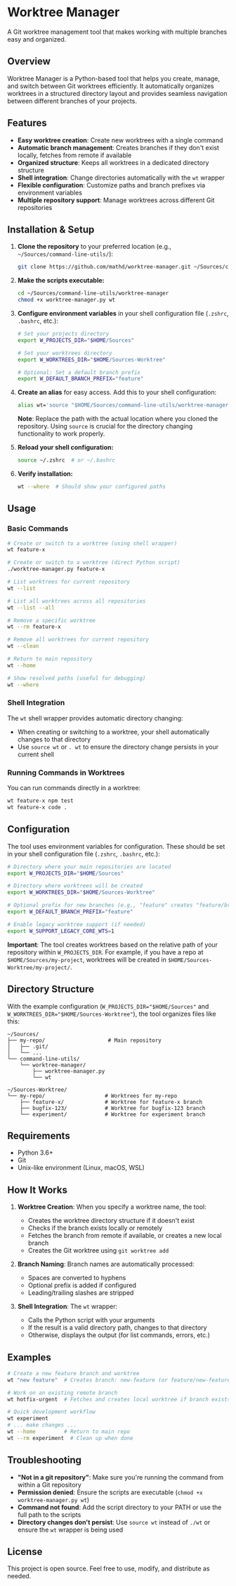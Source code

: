 # Worktree Manager

A Git worktree management tool that makes working with multiple branches easy and organized.

## Overview

Worktree Manager is a Python-based tool that helps you create, manage, and switch between Git worktrees efficiently. It automatically organizes worktrees in a structured directory layout and provides seamless navigation between different branches of your projects.

## Features

- **Easy worktree creation**: Create new worktrees with a single command
- **Automatic branch management**: Creates branches if they don't exist locally, fetches from remote if available
- **Organized structure**: Keeps all worktrees in a dedicated directory structure
- **Shell integration**: Change directories automatically with the `wt` wrapper
- **Flexible configuration**: Customize paths and branch prefixes via environment variables
- **Multiple repository support**: Manage worktrees across different Git repositories

## Installation & Setup

1. **Clone the repository** to your preferred location (e.g., `~/Sources/command-line-utils/`):
   ```bash
   git clone https://github.com/mathd/worktree-manager.git ~/Sources/command-line-utils/worktree-manager
   ```

2. **Make the scripts executable:**
   ```bash
   cd ~/Sources/command-line-utils/worktree-manager
   chmod +x worktree-manager.py wt
   ```

3. **Configure environment variables** in your shell configuration file (`.zshrc`, `.bashrc`, etc.):
   ```bash
   # Set your projects directory
   export W_PROJECTS_DIR="$HOME/Sources"

   # Set your worktrees directory
   export W_WORKTREES_DIR="$HOME/Sources-Worktree"

   # Optional: Set a default branch prefix
   export W_DEFAULT_BRANCH_PREFIX="feature"
   ```

4. **Create an alias** for easy access. Add this to your shell configuration:
   ```bash
   alias wt='source "$HOME/Sources/command-line-utils/worktree-manager/wt"'
   ```

   **Note**: Replace the path with the actual location where you cloned the repository. Using `source` is crucial for the directory changing functionality to work properly.

5. **Reload your shell configuration:**
   ```bash
   source ~/.zshrc  # or ~/.bashrc
   ```

6. **Verify installation:**
   ```bash
   wt --where  # Should show your configured paths
   ```

## Usage

### Basic Commands

```bash
# Create or switch to a worktree (using shell wrapper)
wt feature-x

# Create or switch to a worktree (direct Python script)
./worktree-manager.py feature-x

# List worktrees for current repository
wt --list

# List all worktrees across all repositories
wt --list --all

# Remove a specific worktree
wt --rm feature-x

# Remove all worktrees for current repository
wt --clean

# Return to main repository
wt --home

# Show resolved paths (useful for debugging)
wt --where
```

### Shell Integration

The `wt` shell wrapper provides automatic directory changing:
- When creating or switching to a worktree, your shell automatically changes to that directory
- Use `source wt` or `. wt` to ensure the directory change persists in your current shell

### Running Commands in Worktrees

You can run commands directly in a worktree:
```bash
wt feature-x npm test
wt feature-x code .
```

## Configuration

The tool uses environment variables for configuration. These should be set in your shell configuration file (`.zshrc`, `.bashrc`, etc.):

```bash
# Directory where your main repositories are located
export W_PROJECTS_DIR="$HOME/Sources"

# Directory where worktrees will be created
export W_WORKTREES_DIR="$HOME/Sources-Worktree"

# Optional prefix for new branches (e.g., "feature" creates "feature/branch-name")
export W_DEFAULT_BRANCH_PREFIX="feature"

# Enable legacy worktree support (if needed)
export W_SUPPORT_LEGACY_CORE_WTS=1
```

**Important**: The tool creates worktrees based on the relative path of your repository within `W_PROJECTS_DIR`. For example, if you have a repo at `$HOME/Sources/my-project`, worktrees will be created in `$HOME/Sources-Worktree/my-project/`.

## Directory Structure

With the example configuration (`W_PROJECTS_DIR="$HOME/Sources"` and `W_WORKTREES_DIR="$HOME/Sources-Worktree"`), the tool organizes files like this:

```
~/Sources/
├── my-repo/                    # Main repository
│   ├── .git/
│   └── ...
└── command-line-utils/
    └── worktree-manager/
        ├── worktree-manager.py
        └── wt

~/Sources-Worktree/
└── my-repo/                   # Worktrees for my-repo
    ├── feature-x/             # Worktree for feature-x branch
    ├── bugfix-123/            # Worktree for bugfix-123 branch
    └── experiment/            # Worktree for experiment branch
```

## Requirements

- Python 3.6+
- Git
- Unix-like environment (Linux, macOS, WSL)

## How It Works

1. **Worktree Creation**: When you specify a worktree name, the tool:
   - Creates the worktree directory structure if it doesn't exist
   - Checks if the branch exists locally or remotely
   - Fetches the branch from remote if available, or creates a new local branch
   - Creates the Git worktree using `git worktree add`

2. **Branch Naming**: Branch names are automatically processed:
   - Spaces are converted to hyphens
   - Optional prefix is added if configured
   - Leading/trailing slashes are stripped

3. **Shell Integration**: The `wt` wrapper:
   - Calls the Python script with your arguments
   - If the result is a valid directory path, changes to that directory
   - Otherwise, displays the output (for list commands, errors, etc.)

## Examples

```bash
# Create a new feature branch and worktree
wt "new feature"  # Creates branch: new-feature (or feature/new-feature with prefix)

# Work on an existing remote branch
wt hotfix-urgent  # Fetches and creates local worktree if branch exists on remote

# Quick development workflow
wt experiment
# ... make changes ...
wt --home         # Return to main repo
wt --rm experiment  # Clean up when done
```

## Troubleshooting

- **"Not in a git repository"**: Make sure you're running the command from within a Git repository
- **Permission denied**: Ensure the scripts are executable (`chmod +x worktree-manager.py wt`)
- **Command not found**: Add the script directory to your PATH or use the full path to the scripts
- **Directory changes don't persist**: Use `source wt` instead of `./wt` or ensure the `wt` wrapper is being used

## License

This project is open source. Feel free to use, modify, and distribute as needed.